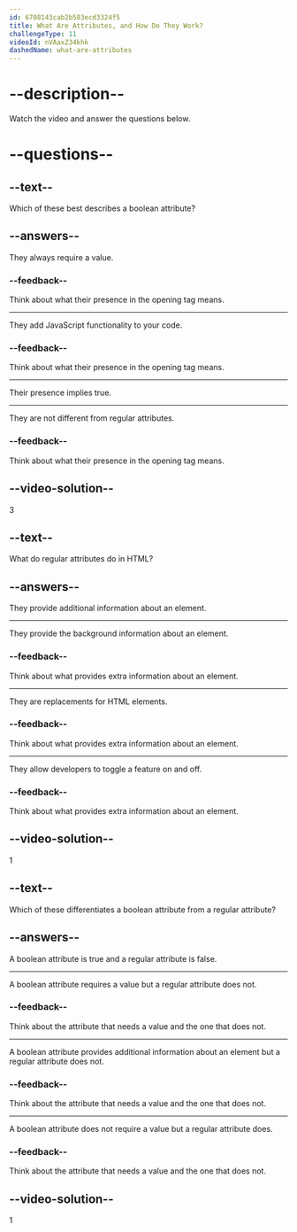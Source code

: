 ```yaml
---
id: 6708143cab2b583ecd3324f5
title: What Are Attributes, and How Do They Work?
challengeType: 11
videoId: nVAaxZ34khk
dashedName: what-are-attributes
---
```


# --description--

Watch the video and answer the questions below.

# --questions--

## --text--

Which of these best describes a boolean attribute?

## --answers--

They always require a value.

### --feedback--

Think about what their presence in the opening tag means.

---

They add JavaScript functionality to your code.

### --feedback--

Think about what their presence in the opening tag means.

---

Their presence implies true.

---

They are not different from regular attributes.

### --feedback--

Think about what their presence in the opening tag means.

## --video-solution--

3

## --text--

What do regular attributes do in HTML?

## --answers--

They provide additional information about an element.

---

They provide the background information about an element.

### --feedback--

Think about what provides extra information about an element.

---

They are replacements for HTML elements.

### --feedback--

Think about what provides extra information about an element.

---

They allow developers to toggle a feature on and off.

### --feedback--

Think about what provides extra information about an element.

## --video-solution--

1

## --text--

Which of these differentiates a boolean attribute from a regular attribute?

## --answers--

A boolean attribute is true and a regular attribute is false.

---

A boolean attribute requires a value but a regular attribute does not.

### --feedback--

Think about the attribute that needs a value and the one that does not.

---

A boolean attribute provides additional information about an element but a regular attribute does not.

### --feedback--

Think about the attribute that needs a value and the one that does not.

---

A boolean attribute does not require a value but a regular attribute does.

### --feedback--

Think about the attribute that needs a value and the one that does not.

## --video-solution--

1
